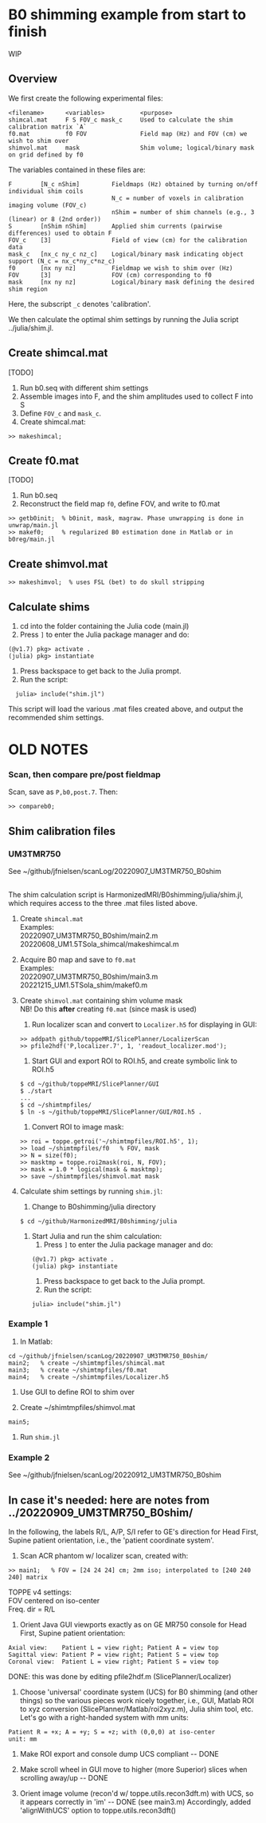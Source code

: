 # B0 shimming example from start to finish

WIP

## Overview 

We first create the following experimental files:
```
<filename>      <variables>          <purpose>
shimcal.mat     F S FOV_c mask_c     Used to calculate the shim calibration matrix `A`
f0.mat          f0 FOV               Field map (Hz) and FOV (cm) we wish to shim over
shimvol.mat     mask                 Shim volume; logical/binary mask on grid defined by f0
```

The variables contained in these files are:
```
F        [N_c nShim]         Fieldmaps (Hz) obtained by turning on/off individual shim coils
                             N_c = number of voxels in calibration imaging volume (FOV_c)
                             nShim = number of shim channels (e.g., 3 (linear) or 8 (2nd order))
S        [nShim nShim]       Applied shim currents (pairwise differences) used to obtain F
FOV_c    [3]                 Field of view (cm) for the calibration data
mask_c   [nx_c ny_c nz_c]    Logical/binary mask indicating object support (N_c = nx_c*ny_c*nz_c)
f0       [nx ny nz]          Fieldmap we wish to shim over (Hz)
FOV      [3]                 FOV (cm) corresponding to f0
mask     [nx ny nz]          Logical/binary mask defining the desired shim region
```
Here, the subscript `_c` denotes 'calibration'.

We then calculate the optimal shim settings by running the Julia
script ../julia/shim.jl.


## Create shimcal.mat

[TODO]

1. Run b0.seq with different shim settings
2. Assemble images into F, and the shim amplitudes used to collect F into S
3. Define `FOV_c` and `mask_c`.
4. Create shimcal.mat:
```
>> makeshimcal;
```

## Create f0.mat

[TODO]

1. Run b0.seq
2. Reconstruct the field map `f0`, define FOV, and write to f0.mat
```
>> getb0init;  % b0init, mask, magraw. Phase unwrapping is done in unwrap/main.jl
>> makef0;     % regularized B0 estimation done in Matlab or in b0reg/main.jl
```

## Create shimvol.mat 
```
>> makeshimvol;  % uses FSL (bet) to do skull stripping
```

## Calculate shims

1. cd into the folder containing the Julia code (main.jl)
1. Press `]` to enter the Julia package manager and do:
```
(@v1.7) pkg> activate .
(julia) pkg> instantiate
```
1. Press backspace to get back to the Julia prompt.
1. Run the script:
```
  julia> include("shim.jl")
```
This script will load the various .mat files created above,
and output the recommended shim settings.



# OLD NOTES

### Scan, then compare pre/post fieldmap

Scan, save as `P,b0,post.7`. Then:
```
>> compareb0;
```

## Shim calibration files

### UM3TMR750

See ~/github/jfnielsen/scanLog/20220907_UM3TMR750_B0shim


## 

The shim calculation script is HarmonizedMRI/B0shimming/julia/shim.jl, which
requires access to the three .mat files listed above.

1. Create `shimcal.mat`  
Examples:  
20220907_UM3TMR750_B0shim/main2.m  
20220608_UM1.5TSola_shimcal/makeshimcal.m

2. Acquire B0 map and save to `f0.mat`  
Examples:  
20220907_UM3TMR750_B0shim/main3.m  
20221215_UM1.5TSola_shim/makef0.m

3. Create `shimvol.mat` containing shim volume mask  
   NB! Do this **after** creating `f0.mat` (since mask is used)
   1. Run localizer scan and convert to `Localizer.h5` for displaying in GUI:
   ```
   >> addpath github/toppeMRI/SlicePlanner/LocalizerScan
   >> pfile2hdf('P,localizer.7', 1, 'readout_localizer.mod');
   ```
   1. Start GUI and export ROI to ROI.h5, and create symbolic link to ROI.h5
   ```
   $ cd ~/github/toppeMRI/SlicePlanner/GUI
   $ ./start
   ...
   $ cd ~/shimtmpfiles/
   $ ln -s ~/github/toppeMRI/SlicePlanner/GUI/ROI.h5 .
   ```
   1. Convert ROI to image mask:
   ```
   >> roi = toppe.getroi('~/shimtmpfiles/ROI.h5', 1);
   >> load ~/shimtmpfiles/f0   % FOV, mask
   >> N = size(f0);
   >> masktmp = toppe.roi2mask(roi, N, FOV);
   >> mask = 1.0 * logical(mask & masktmp);
   >> save ~/shimtmpfiles/shimvol.mat mask
   ```

4. Calculate shim settings by running `shim.jl`:
   1. Change to B0shimming/julia directory
   ```
   $ cd ~/github/HarmonizedMRI/B0shimming/julia
   ```
   1. Start Julia and run the shim calculation:
      1. Press `]` to enter the Julia package manager and do:
      ```
      (@v1.7) pkg> activate .
      (julia) pkg> instantiate
      ```
      1. Press backspace to get back to the Julia prompt.
      1. Run the script:
      ```
      julia> include("shim.jl")
      ```

### Example 1

1. In Matlab:
```
cd ~/github/jfnielsen/scanLog/20220907_UM3TMR750_B0shim/
main2;   % create ~/shimtmpfiles/shimcal.mat
main3;   % create ~/shimtmpfiles/f0.mat
main4;   % create ~/shimtmpfiles/Localizer.h5
```

1. Use GUI to define ROI to shim over

1. Create ~/shimtmpfiles/shimvol.mat 
```
main5;
```

1. Run `shim.jl`


### Example 2
See ~/github/jfnielsen/scanLog/20220912_UM3TMR750_B0shim



## In case it's needed: here are notes from ../20220909_UM3TMR750_B0shim/

In the following, the labels R/L, A/P, S/I refer to GE's direction for
Head First, Supine patient orientation, i.e., the 'patient coordinate system'.

1. Scan ACR phantom w/ localizer scan, created with:
```
>> main1;   % FOV = [24 24 24] cm; 2mm iso; interpolated to [240 240 240] matrix
```
TOPPE v4 settings:  
FOV centered on iso-center  
Freq. dir = R/L

1. Orient Java GUI viewports exactly as on GE MR750 console for
Head First, Supine patient orientation:  
```
Axial view:    Patient L = view right; Patient A = view top  
Sagittal view: Patient P = view right; Patient S = view top  
Coronal view:  Patient L = view right; Patient S = view top
```
DONE: this was done by editing pfile2hdf.m (SlicePlanner/Localizer)

1. Choose 'universal' coordinate system (UCS) for B0 shimming (and other things)
so the various pieces work nicely together, i.e., GUI, 
Matlab ROI to xyz conversion (SlicePlanner/Matlab/roi2xyz.m),
Julia shim tool, etc. 
Let's go with a right-handed system with mm units:      
```
Patient R = +x; A = +y; S = +z; with (0,0,0) at iso-center  
unit: mm
```

1. Make ROI export and console dump UCS compliant -- DONE

1. Make scroll wheel in GUI move to higher (more Superior) slices when scrolling away/up -- DONE

1. Orient image volume (recon'd w/ toppe.utils.recon3dft.m) with UCS, so it appears correctly in 'im'  -- DONE (see main3.m)
Accordingly, added 'alignWithUCS' option to toppe.utils.recon3dft()
